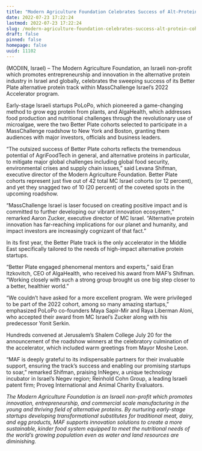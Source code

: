 ```yaml
---
title: "Modern Agriculture Foundation Celebrates Success of Alt-Protein Cohorts in MassChallenge Israel Accelerator"
date: 2022-07-23 17:22:24
lastmod: 2022-07-23 17:22:24
slug: /modern-agriculture-foundation-celebrates-success-alt-protein-cohorts-masschallenge-israel
draft: false
pinned: false
homepage: false
uuid: 11102
---
```

<p>(MODIIN, Israel) – The Modern Agriculture Foundation, an Israeli non-profit which promotes entrepreneurship and innovation in the alternative protein industry in Israel and globally, celebrates the sweeping success of its Better Plate alternative protein track within MassChallenge Israel’s 2022 Accelerator program.</p>
<p>Early-stage Israeli startups PoLoPo, which pioneered a game-changing method to grow egg protein from plants, and AlgaHealth, which addresses food production and nutritional challenges through the revolutionary use of microalgae, were the two Better Plate cohorts selected to participate in a MassChallenge roadshow to New York and Boston, granting them audiences with major investors, officials and business leaders.</p>
<p>“The outsized success of Better Plate cohorts reflects the tremendous potential of AgriFoodTech in general, and alternative proteins in particular, to mitigate major global challenges including global food security, environmental crises and supply chain issues,” said Levana Shifman, executive director of the Modern Agriculture Foundation. Better Plate cohorts represent just five out of 42 total MC Israel cohorts (or 12 percent), and yet they snagged two of 10 (20 percent) of the coveted spots in the upcoming roadshow.</p>
<p>“MassChallenge Israel is laser focused on creating positive impact and is committed to further developing our vibrant innovation ecosystem,” remarked Aaron Zucker, executive director of MC Israel. “Alternative protein innovation has far-reaching implications for our planet and humanity, and impact investors are increasingly cognizant of that fact.”</p>
<p>In its first year, the Better Plate track is the only accelerator in the Middle East specifically tailored to the needs of high-impact alternative protein startups.</p>
<p>“Better Plate engaged phenomenal mentors and experts,” said Eran Itzkovitch, CEO of AlgaHealth, who received his award from MAF’s Shifman. “Working closely with such a strong group brought us one big step closer to a better, healthier world.”</p>
<p>“We couldn’t have asked for a more excellent program. We were privileged to be part of the 2022 cohort, among so many amazing startups,” emphasized PoLoPo co-founders Maya Sapir-Mir and Raya Liberman Aloni, who accepted their award from MC Israel’s Zucker along with his predecessor Yonit Serkin.</p>
<p>Hundreds convened at Jerusalem’s Shalem College July 20 for the announcement of the roadshow winners at the celebratory culmination of the accelerator, which included warm greetings from Mayor Moshe Leon.</p>
<p>“MAF is deeply grateful to its indispensable partners for their invaluable support, ensuring the track’s success and enabling our promising startups to soar,” remarked Shifman, praising InNegev, a unique technology incubator in Israel’s Negev region; Reinhold Cohn Group, a leading Israeli patent firm; Proveg International and Animal Charity Evaluators.</p>
<p><em>The Modern Agriculture Foundation is an Israeli non-profit which promotes innovation, entrepreneurship, and commercial scale manufacturing in the young and thriving field of alternative proteins. By nurturing early-stage startups developing transformational substitutes for traditional meat, dairy, and egg products, MAF supports innovation solutions to create a more sustainable, kinder food system equipped to meet the nutritional needs of the world’s growing population even as water and land resources are diminishing.</em></p>
